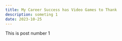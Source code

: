 ```yaml
---
title: My Career Success has Video Games to Thank
description: someting 1
date: 2023-10-25
---
```


This is post number 1
